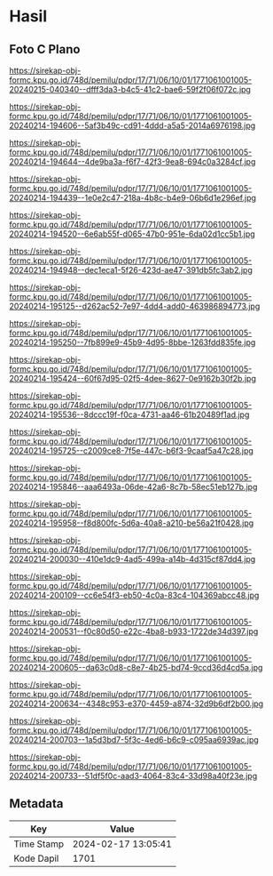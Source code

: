 # Hasil

## Foto C Plano

https://sirekap-obj-formc.kpu.go.id/748d/pemilu/pdpr/17/71/06/10/01/1771061001005-20240215-040340--dfff3da3-b4c5-41c2-bae6-59f2f06f072c.jpg

https://sirekap-obj-formc.kpu.go.id/748d/pemilu/pdpr/17/71/06/10/01/1771061001005-20240214-194606--5af3b49c-cd91-4ddd-a5a5-2014a6976198.jpg

https://sirekap-obj-formc.kpu.go.id/748d/pemilu/pdpr/17/71/06/10/01/1771061001005-20240214-194644--4de9ba3a-f6f7-42f3-9ea8-694c0a3284cf.jpg

https://sirekap-obj-formc.kpu.go.id/748d/pemilu/pdpr/17/71/06/10/01/1771061001005-20240214-194439--1e0e2c47-218a-4b8c-b4e9-06b6d1e296ef.jpg

https://sirekap-obj-formc.kpu.go.id/748d/pemilu/pdpr/17/71/06/10/01/1771061001005-20240214-194520--6e6ab55f-d065-47b0-951e-6da02d1cc5b1.jpg

https://sirekap-obj-formc.kpu.go.id/748d/pemilu/pdpr/17/71/06/10/01/1771061001005-20240214-194948--dec1eca1-5f26-423d-ae47-391db5fc3ab2.jpg

https://sirekap-obj-formc.kpu.go.id/748d/pemilu/pdpr/17/71/06/10/01/1771061001005-20240214-195125--d262ac52-7e97-4dd4-add0-463986894773.jpg

https://sirekap-obj-formc.kpu.go.id/748d/pemilu/pdpr/17/71/06/10/01/1771061001005-20240214-195250--7fb899e9-45b9-4d95-8bbe-1263fdd835fe.jpg

https://sirekap-obj-formc.kpu.go.id/748d/pemilu/pdpr/17/71/06/10/01/1771061001005-20240214-195424--60f67d95-02f5-4dee-8627-0e9162b30f2b.jpg

https://sirekap-obj-formc.kpu.go.id/748d/pemilu/pdpr/17/71/06/10/01/1771061001005-20240214-195536--8dccc19f-f0ca-4731-aa46-61b20489f1ad.jpg

https://sirekap-obj-formc.kpu.go.id/748d/pemilu/pdpr/17/71/06/10/01/1771061001005-20240214-195725--c2009ce8-7f5e-447c-b6f3-9caaf5a47c28.jpg

https://sirekap-obj-formc.kpu.go.id/748d/pemilu/pdpr/17/71/06/10/01/1771061001005-20240214-195846--aaa6493a-06de-42a6-8c7b-58ec51eb127b.jpg

https://sirekap-obj-formc.kpu.go.id/748d/pemilu/pdpr/17/71/06/10/01/1771061001005-20240214-195958--f8d800fc-5d6a-40a8-a210-be56a21f0428.jpg

https://sirekap-obj-formc.kpu.go.id/748d/pemilu/pdpr/17/71/06/10/01/1771061001005-20240214-200030--410e1dc9-4ad5-499a-a14b-4d315cf87dd4.jpg

https://sirekap-obj-formc.kpu.go.id/748d/pemilu/pdpr/17/71/06/10/01/1771061001005-20240214-200109--cc6e54f3-eb50-4c0a-83c4-104369abcc48.jpg

https://sirekap-obj-formc.kpu.go.id/748d/pemilu/pdpr/17/71/06/10/01/1771061001005-20240214-200531--f0c80d50-e22c-4ba8-b933-1722de34d397.jpg

https://sirekap-obj-formc.kpu.go.id/748d/pemilu/pdpr/17/71/06/10/01/1771061001005-20240214-200605--da63c0d8-c8e7-4b25-bd74-9ccd36d4cd5a.jpg

https://sirekap-obj-formc.kpu.go.id/748d/pemilu/pdpr/17/71/06/10/01/1771061001005-20240214-200634--4348c953-e370-4459-a874-32d9b6df2b00.jpg

https://sirekap-obj-formc.kpu.go.id/748d/pemilu/pdpr/17/71/06/10/01/1771061001005-20240214-200703--1a5d3bd7-5f3c-4ed6-b6c9-c095aa6939ac.jpg

https://sirekap-obj-formc.kpu.go.id/748d/pemilu/pdpr/17/71/06/10/01/1771061001005-20240214-200733--51df5f0c-aad3-4064-83c4-33d98a40f23e.jpg


## Metadata

| Key        | Value               |
| ---------- | ------------------- |
| Time Stamp | 2024-02-17 13:05:41 |
| Kode Dapil | 1701                |



